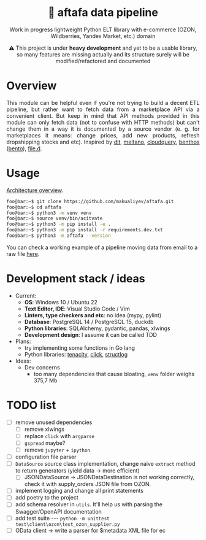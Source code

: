 <h1 align="center">
    <strong>🏺 aftafa</strong> data pipeline
</h1>
<p align="center">
Work in progress lightweight Python ELT library with e-commerce (OZON, Wildberries, Yandex Market, etc.) domain</p>

<p align="center">⚠️ This project is under <strong>heavy development</strong> and yet to be a usable library, so many features are missing actually and its structure surely will be modified/refactored and documented</p>

# Overview
<div style="text-align: justify">This module can be helpful even if you're not trying to build a decent ETL pipeline, but rather want to fetch data from a marketplace API via a convenient client. But keep in mind that API methods provided in this module can only fetch data (not to confuse with HTTP methods) but can't change them in a way it is documented by a source vendor (e. g. for marketplaces it means: change prices, add new products, refresh dropshipping stocks and etc). Inspired by <a href=https://github.com/dlt-hub/dlt>dlt</a>, <a href=https://github.com/meltano/meltano>meltano</a>, <a href=https://github.com/cloudquery/cloudquery>cloudquery</a>, <a href=https://github.com/redpanda-data/benthos>benthos</a> (<a href=https://github.com/warpstreamlabs/bento>bento</a>), <a href=https://github.com/ozontech/file.d>file.d</a>.</div>

# Usage

[Architecture overview](docs/overview.md).
```bash
foo@bar:~$ git clone https://github.com/makualiyev/aftafa.git
foo@bar:~$ cd aftafa
foo@bar:~$ python3 -m venv venv
foo@bar:~$ source venv/bin/acitvate
foo@bar:~$ python3 -m pip install -e .
foo@bar:~$ python3 -m pip install -r requirements.dev.txt
foo@bar:~$ python3 -m aftafa --version
```
You can check a working example of a pipeline moving data from email to a raw file [here](examples/email-to-rawfile/example.py).

# Development stack / ideas

* Current:
    * **OS**: Windows 10 / Ubuntu 22
    * **Text Editor, IDE**: Visual Studio Code / Vim
    * **Linters, type checkers and etc**: no idea (mypy, pylint)
    * **Database**: PostgreSQL 14 / PostgreSQL 15, duckdb
    * **Python libraries**: SQLAlchemy, pydantic, pandas, xlwings
    * **Development design**: I assume it can be called TDD
* Plans:
    * try implementing some functions in Go lang
    * Python libraries: [tenacity](https://github.com/jd/tenacity), [click](https://github.com/pallets/click), [structlog](https://github.com/hynek/structlog)
* Ideas:
    * Dev concerns
        * too many dependencies that cause bloating, `venv` folder weighs 375,7 Mb

# TODO list

- [ ] remove unused dependencies
  - [ ] remove xlwings
  - [ ] replace `click` with `argparse`
  - [ ] `gspread` maybe?
  - [ ] remove `jupyter` + `ipython`
- [ ] configuration file parser
- [ ] `DataSource` source class implementation, change naive `extract` method to return generators (yield data -> more efficient)
  - [ ] JSONDataSource -> JSONDataDestination is not working correctly, check it with supply_orders JSON file from OZON.
- [ ] implement logging and change all print statements
- [ ] add poetry to the project
- [ ] add schema resolver in `utils`. It'll help us with parsing the Swagger/OpenAPI documentation
- [ ] add test suite --- ```python -m unittest test\client\ozon\test_ozon_supplier.py```
- [ ] OData client -> write a parser for $metadata XML file for ec
